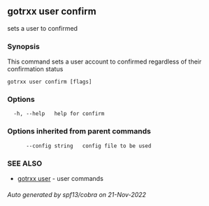 ## gotrxx user confirm

sets a user to confirmed

### Synopsis

This command sets a user account to confirmed regardless of their confirmation status

```
gotrxx user confirm [flags]
```

### Options

```
  -h, --help   help for confirm
```

### Options inherited from parent commands

```
      --config string   config file to be used
```

### SEE ALSO

* [gotrxx user](/cli/gotrxx_user.md)	 - user commands

###### Auto generated by spf13/cobra on 21-Nov-2022
